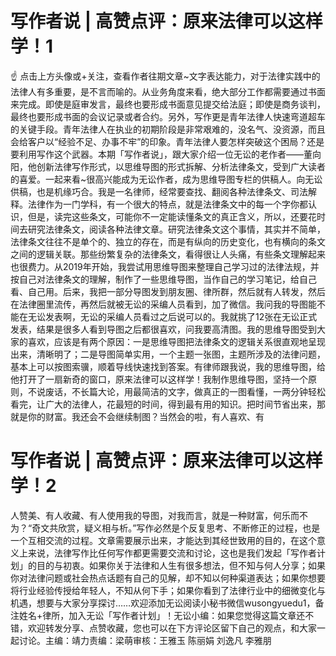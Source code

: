 # 写作者说 | 高赞点评：原来法律可以这样学！1

☝ 点击上方头像或+关注，查看作者往期文章~文字表达能力，对于法律实践中的法律人有多重要，是不言而喻的。从业务角度来看，绝大部分工作都需要通过书面来完成。即使是庭审发言，最终也要形成书面意见提交给法庭；即使是商务谈判，最终也要形成书面的会议记录或者合约。另外，写作更是青年法律人快速弯道超车的关键手段。青年法律人在执业的初期阶段是非常艰难的，没名气、没资源，而且会给客户以“经验不足、办事不牢”的印象。青年法律人要怎样突破这个困局？还是要利用写作这个武器。本期「写作者说」，跟大家介绍一位无讼的老作者——董向阳，他创新法律写作形式，以思维导图的形式拆解、分析法律条文，受到广大读者的喜爱。一起来看~很高兴能成为无讼作者，成为思维导图专栏的供稿人。向无讼供稿，也是机缘巧合。我是一名律师，经常要查找、翻阅各种法律条文、司法解释。法律作为一门学科，有一个很大的特点，就是法律条文中的每一个字你都认识，但是，读完这些条文，可能你不一定能读懂条文的真正含义，所以，还要花时间去研究法律条文，阅读各种法律文章。研究法律条文这个事情，其实并不简单，法律条文往往不是单个的、独立的存在，而是有纵向的历史变化，也有横向的条文之间的逻辑关联。那些纷繁复杂的法律条文，看得很让人头痛，有些条文理解起来也很费力。从2019年开始，我尝试用思维导图来整理自己学习过的法律法规，并按自己对法律条文的理解，制作了一些思维导图，当作自己的学习笔记，给自己看、自己用。后来，我把一部分导图发到朋友圈、律所群，然后就有人转发，然后在法律圈里流传，再然后就被无讼的采编人员看到，加了微信。我问我的导图能不能在无讼发表啊，无讼的采编人员看过之后说可以的。我就挑了12张在无讼正式发表，结果是很多人看到导图之后都很喜欢，问我要高清图。我的思维导图受到大家的喜欢，应该是有两个原因：一是思维导图把法律条文的逻辑关系很直观地呈现出来，清晰明了；二是导图简单实用，一个主题一张图，主题所涉及的法律问题，基本上可以按图索骥，顺着导线快速找到答案。有律师跟我说，我的思维导图，给他打开了一扇新奇的窗口，原来法律可以这样学！我制作思维导图，坚持一个原则，不说废话，不长篇大论，用最简洁的文字，做真正的一图看懂，一两分钟轻松看完，让广大的法律人，花最短的时间，得到最有用的知识。把时间节省出来，那就是你的财富。我还会不会继续制图？当然会的啦，有人喜欢、有

# 写作者说 | 高赞点评：原来法律可以这样学！2

人赞美、有人收藏、有人使用我的导图，对我而言，就是一种财富，何乐而不为？“奇文共欣赏，疑义相与析。”写作必然是个反复思考、不断修正的过程，也是一个互相交流的过程。文章需要展示出来，才能达到其经世致用的目的，在这个意义上来说，法律写作比任何写作都更需要交流和讨论，这也是我们发起「写作者计划」的目的与初衷。如果你关于法律和人生有很多想法，但不知与何人分享；如果你对法律问题或社会热点话题有自己的见解，却不知以何种渠道表达；如果你想要将行业经验传授给年轻人，不知从何下手；如果你看到了法律行业中的细微变化与机遇，想要与大家分享探讨……欢迎添加无讼阅读小秘书微信wusongyuedu1，备注姓名+律所，加入无讼「写作者计划」！无讼小编：如果您觉得这篇文章还不错，欢迎转发分享、点赞收藏，您也可以在下方评论区留下自己的观点，和大家一起讨论。主编：靖力责编：梁萌审核：王雅玉 陈丽娟 刘逸凡 李雅朋

